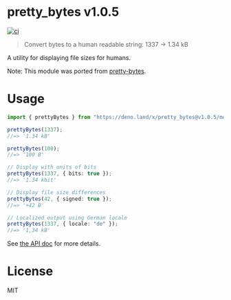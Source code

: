 # pretty_bytes v1.0.5

[![ci](https://github.com/kt3k/pretty_bytes/actions/workflows/ci.yml/badge.svg)](https://github.com/kt3k/pretty_bytes/actions/workflows/ci.yml)

> Convert bytes to a human readable string: 1337 → 1.34 kB

A utility for displaying file sizes for humans.

Note: This module was ported from
[pretty-bytes](https://github.com/sindresorhus/pretty-bytes).

# Usage

```ts
import { prettyBytes } from "https://deno.land/x/pretty_bytes@v1.0.5/mod.ts";

prettyBytes(1337);
//=> '1.34 kB'

prettyBytes(100);
//=> '100 B'

// Display with units of bits
prettyBytes(1337, { bits: true });
//=> '1.34 kbit'

// Display file size differences
prettyBytes(42, { signed: true });
//=> '+42 B'

// Localized output using German locale
prettyBytes(1337, { locale: "de" });
//=> '1,34 kB'
```

See
[the API doc](https://doc.deno.land/https/deno.land%2Fx%2Fpretty_bytes%40v1.0.5%2Fmod.ts)
for more details.

# License

MIT
